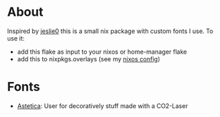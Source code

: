 # About
Inspired by [jeslie0](https://github.com/jeslie0/fonts/tree/main) this is a small nix package with custom fonts I use.
To use it:
- add this flake as input to your nixos or home-manager flake
- add this to nixpkgs.overlays
(see my [nixos config](https://github.com/green-lad/nixos/blob/niri-wayland/flake.nix))

# Fonts
- [Astetica](https://www.1001fonts.com/astetica-font.html): User for decoratively stuff made with a CO2-Laser
